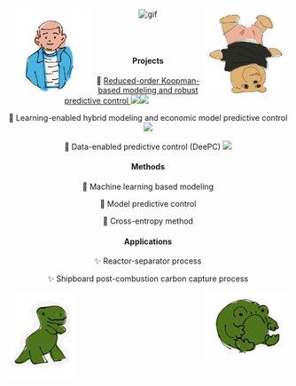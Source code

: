 <div align="center">

<img align='center' src='https://github.com/QiYuan-Zhang/QiYuan-Zhang/assets/53491122/5f581d3f-4533-4ab7-9885-6f78b7082a97' alt="gif" width="400" >

<img align='left' src='IMG_5778.PNG' width='150'>

<img align='right' src='IMG_5777.PNG' width='150'>

<br/><br/>
<!--
![IMG_5779](https://github.com/QiYuan-Zhang/QiYuan-Zhang/assets/53491122/5f581d3f-4533-4ab7-9885-6f78b7082a97)
-->
<!-- 
![Typing SVG](https://readme-typing-svg.herokuapp.com?font=Ubuntu&size=30&color=00C3FF&center=true&lines=-QiYuan-)
-->
<!--
![Anurag's GitHub stats](https://github-readme-stats.vercel.app/api?username=QiYuan-Zhang&count_private=true&show_icons=true&theme=radical)
-->

#### Projects
<p>📌 <a href="https://doi.org/10.1016/j.compchemeng.2023.108440">Reduced-order Koopman-based modeling and robust predictive control </a><img src="https://img.shields.io/badge/-Python-critical?style=flat-square&logo=DIS" width='40' /><img src="https://img.shields.io/badge/-Matlab-success?style=flat-square&logo=DIS" width='40'/> </p>
<p>📌 Learning-enabled hybrid modeling and economic model predictive control  <img src="https://img.shields.io/badge/-Python-critical?style=flat-square&logo=DIS" width='40'/></p>
<p>📌 Data-enabled predictive control (DeePC) <img src="https://img.shields.io/badge/-Python-critical?style=flat-square&logo=DIS" width='40' /></p>

#### Methods
<p>🔬 Machine learning based modeling  </p>
<p>🔬 Model predictive control </p>
<p>🔬 Cross-entropy method </p>

#### Applications
<p>✨ Reactor-separator process  </p>
<p>✨ Shipboard post-combustion carbon capture process </p>

<img align='left' src='IMG_5775.PNG' width='120'>

<img align='right' src='IMG_5776.PNG' width='150'>


  
<!--
**QiYuan-Zhang/QiYuan-Zhang** is a ✨ _special_ ✨ repository because its `README.md` (this file) appears on your GitHub profile.

Here are some ideas to get you started:

- 🔭 I’m currently working on ...
- 🌱 I’m currently learning ...
- 👯 I’m looking to collaborate on ...
- 🤔 I’m looking for help with ...
- 💬 Ask me about ...
- 📫 How to reach me: ...
- 😄 Pronouns: ...
- ⚡ Fun fact: ...
-->
</div>
